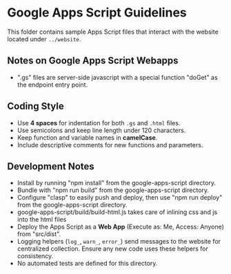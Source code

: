 # Google Apps Script Guidelines

This folder contains sample Apps Script files that interact with the website located under `../website`.

## Notes on Google Apps Script Webapps

- ".gs" files are server-side javascript with a special function "doGet" as the endpoint entry point.


## Coding Style

- Use **4 spaces** for indentation for both `.gs` and `.html` files.
- Use semicolons and keep line length under 120 characters.
- Keep function and variable names in **camelCase**.
- Include descriptive comments for new functions and parameters.

## Development Notes
- Install by running "npm install" from the google-apps-script directory. 
- Bundle with "npm run build" from the google-apps-script directory.
- Configure "clasp" to easily push and deploy, then use "npm run deploy" from the google-apps-script directory.
- google-apps-script/build/build-html.js takes care of inlining css and js into the html files
- Deploy the Apps Script as a **Web App** (Execute as: Me, Access: Anyone) from "src/dist". 
- Logging helpers (`log_`, `warn_`, `error_`) send messages to the website for centralized collection. Ensure any new code uses these helpers for consistency.
- No automated tests are defined for this directory.
